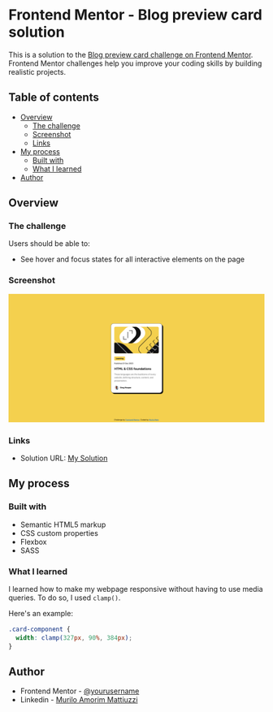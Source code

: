 # Frontend Mentor - Blog preview card solution

This is a solution to the [Blog preview card challenge on Frontend Mentor](https://www.frontendmentor.io/challenges/blog-preview-card-ckPaj01IcS). Frontend Mentor challenges help you improve your coding skills by building realistic projects. 

## Table of contents

- [Overview](#overview)
  - [The challenge](#the-challenge)
  - [Screenshot](#screenshot)
  - [Links](#links)
- [My process](#my-process)
  - [Built with](#built-with)
  - [What I learned](#what-i-learned)
- [Author](#author)

## Overview

### The challenge

Users should be able to:

- See hover and focus states for all interactive elements on the page

### Screenshot

![](mySolution.png)

### Links

- Solution URL: [My Solution](https://muliromatt.github.io/blog-review-card/)

## My process

### Built with

- Semantic HTML5 markup
- CSS custom properties
- Flexbox
- SASS

### What I learned

I learned how to make my webpage responsive without having to use media queries.
To do so, I used `clamp()`.

Here's an example:

```css
.card-component {
  width: clamp(327px, 90%, 384px);
}
```

## Author

- Frontend Mentor - [@yourusername](https://www.frontendmentor.io/profile/MuliroMatt)
- Linkedin - [Murilo Amorim Mattiuzzi](https://www.linkedin.com/in/murilo-amorim-mattiuzzi-6589752ab/)